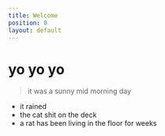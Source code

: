 ```yaml
---
title: Welcome
position: 0
layout: default
---
```


# yo yo yo

> it was a sunny mid morning day

* it rained
* the cat shit on the deck
* a rat has been living in the floor for weeks